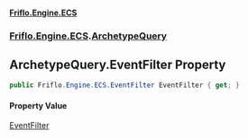#### [Friflo.Engine.ECS](index.md 'index')
### [Friflo.Engine.ECS](Friflo.Engine.ECS.md 'Friflo.Engine.ECS').[ArchetypeQuery](ArchetypeQuery.md 'Friflo.Engine.ECS.ArchetypeQuery')

## ArchetypeQuery.EventFilter Property

```csharp
public Friflo.Engine.ECS.EventFilter EventFilter { get; }
```

#### Property Value
[EventFilter](EventFilter.md 'Friflo.Engine.ECS.EventFilter')